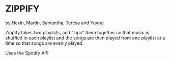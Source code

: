 # ZIPPIFY

by Hexin, Martin, Samantha, Teresa and Yuvraj

Zippify takes two playlists, and "zips" them together so that music is shuffled in each playlist and the songs are then played from one playlist at a time so that songs are evenly played. 

Uses the Spotify API
